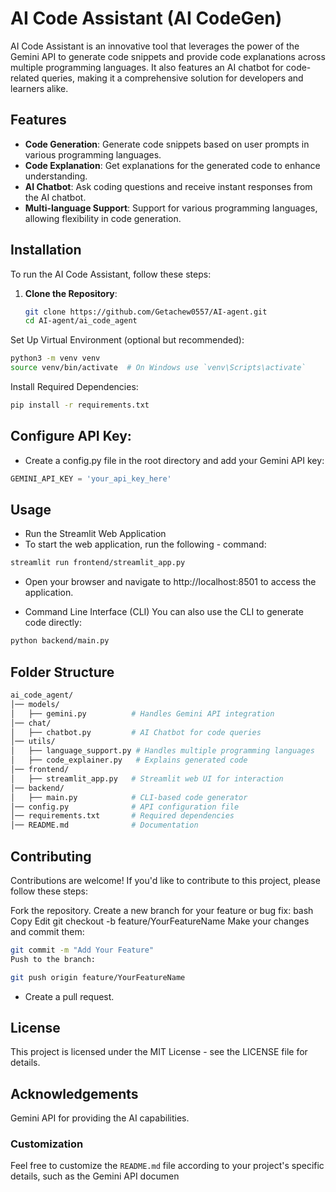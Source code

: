 # AI Code Assistant (AI CodeGen)

AI Code Assistant is an innovative tool that leverages the power of the Gemini API to generate code snippets and provide code explanations across multiple programming languages. It also features an AI chatbot for code-related queries, making it a comprehensive solution for developers and learners alike.

## Features

- **Code Generation**: Generate code snippets based on user prompts in various programming languages.
- **Code Explanation**: Get explanations for the generated code to enhance understanding.
- **AI Chatbot**: Ask coding questions and receive instant responses from the AI chatbot.
- **Multi-language Support**: Support for various programming languages, allowing flexibility in code generation.

## Installation

To run the AI Code Assistant, follow these steps:

1. **Clone the Repository**:
   ```bash
   git clone https://github.com/Getachew0557/AI-agent.git
   cd AI-agent/ai_code_agent
Set Up Virtual Environment (optional but recommended):

```bash
python3 -m venv venv
source venv/bin/activate  # On Windows use `venv\Scripts\activate`
```
Install Required Dependencies:

```bash
pip install -r requirements.txt
```
## Configure API Key:

- Create a config.py file in the root directory and add your Gemini API key:

```python
GEMINI_API_KEY = 'your_api_key_here'
```
## Usage
- Run the Streamlit Web Application
- To start the web application, run the following - command:

```bash
streamlit run frontend/streamlit_app.py
```
- Open your browser and navigate to http://localhost:8501 to access the application.

- Command Line Interface (CLI)
You can also use the CLI to generate code directly:

```bash
python backend/main.py
```
## Folder Structure
```graphql
ai_code_agent/
│── models/
│   ├── gemini.py          # Handles Gemini API integration
│── chat/
│   ├── chatbot.py         # AI Chatbot for code queries
│── utils/
│   ├── language_support.py # Handles multiple programming languages
│   ├── code_explainer.py   # Explains generated code
│── frontend/
│   ├── streamlit_app.py   # Streamlit web UI for interaction
│── backend/
│   ├── main.py            # CLI-based code generator
│── config.py              # API configuration file
│── requirements.txt       # Required dependencies
│── README.md              # Documentation
```
## Contributing
Contributions are welcome! If you'd like to contribute to this project, please follow these steps:

Fork the repository.
Create a new branch for your feature or bug fix:
bash
Copy
Edit
git checkout -b feature/YourFeatureName
Make your changes and commit them:
```bash
git commit -m "Add Your Feature"
Push to the branch:
```
```bash
git push origin feature/YourFeatureName
```
- Create a pull request.

## License
This project is licensed under the MIT License - see the LICENSE file for details.

## Acknowledgements
Gemini API for providing the AI capabilities.

### Customization

Feel free to customize the `README.md` file according to your project's specific details, such as the Gemini API documen